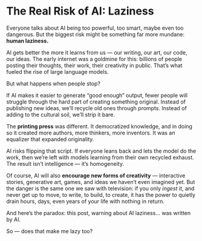 # The Real Risk of AI: Laziness

Everyone talks about AI being too powerful, too smart, maybe even too dangerous. But the biggest risk might be something far more mundane: **human laziness.**

AI gets better the more it learns from us — our writing, our art, our code, our ideas. The early internet was a goldmine for this: billions of people posting their thoughts, their work, their creativity in public. That’s what fueled the rise of large language models.

But what happens when people stop?

If AI makes it easier to generate “good enough” output, fewer people will struggle through the hard part of creating something original. Instead of publishing new ideas, we’ll recycle old ones through prompts. Instead of adding to the cultural soil, we’ll strip it bare.

The **printing press** was different. It democratized knowledge, and in doing so it created more authors, more thinkers, more inventors. It was an equalizer that expanded originality.

AI risks flipping that script. If everyone leans back and lets the model do the work, then we’re left with models learning from their own recycled exhaust. The result isn’t intelligence — it’s homogeneity.

Of course, AI will also **encourage new forms of creativity** — interactive stories, generative art, games, and ideas we haven’t even imagined yet. But the danger is the same one we saw with television: if you only *ingest* it, and never get up to move, to write, to build, to create, it has the power to quietly drain hours, days, even years of your life with nothing in return.

And here’s the paradox: this post, warning about AI laziness… was written by AI.

So — does that make me lazy too?
